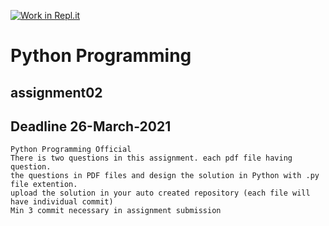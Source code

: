 [![Work in Repl.it](https://classroom.github.com/assets/work-in-replit-14baed9a392b3a25080506f3b7b6d57f295ec2978f6f33ec97e36a161684cbe9.svg)](https://classroom.github.com/online_ide?assignment_repo_id=4401008&assignment_repo_type=AssignmentRepo)
# Python Programming 
## assignment02
## Deadline 26-March-2021 
```
Python Programming Official 
There is two questions in this assignment. each pdf file having question.
the questions in PDF files and design the solution in Python with .py file extention. 
upload the solution in your auto created repository (each file will have individual commit)
Min 3 commit necessary in assignment submission
```
